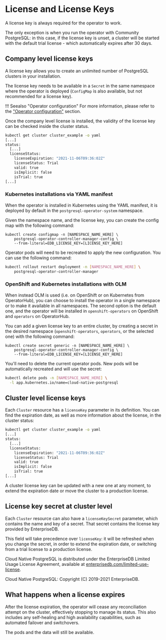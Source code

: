 # License and License Keys

A license key is always required for the operator to work.

The only exception is when you run the operator with Community PostgreSQL:
in this case, if the license key is unset, a cluster will be started with the default
trial license - which automatically expires after 30 days.

## Company level license keys

A license key allows you to create an unlimited number of PostgreSQL
clusters in your installation.

The license key needs to be available in a `Secret` in the same namespace where
the operator is deployed (`ConfigMap` is also available, but not recommended
for a license key).

!!! Seealso "Operator configuration"
    For more information, please refer to the ["Operator configuration"](operator_conf.md) section.

Once the company level license is installed, the validity of the
license key can be checked inside the cluster status.

```sh
kubectl get cluster cluster_example -o yaml
[...]
status:
  [...]
  licenseStatus:
    licenseExpiration: "2021-11-06T09:36:02Z"
    licenseStatus: Trial
    valid: true
    isImplicit: false
    isTrial: true
[...]
```

### Kubernetes installations via YAML manifest

When the operator is installed in Kubernetes using the YAML manifest,
it is deployed by default in the `postgresql-operator-system` namespace.

Given the namespace name, and the license key, you can create
the config map with the following command:

```
kubectl create configmap -n [NAMESPACE_NAME_HERE] \
    postgresql-operator-controller-manager-config \
    --from-literal=EDB_LICENSE_KEY=[LICENSE_KEY_HERE]
```

Operator pods will need to be recreated to apply the new configuration. You
can use the following command:

```sh
kubectl rollout restart deployment -n [NAMESPACE_NAME_HERE] \
    postgresql-operator-controller-manager
```

### OpenShift and Kubernetes installations with OLM

When instead OLM is used (i.e. on OpenShift or on Kubernetes from OperatorHub),
you can choose to install the operator in a single namespace
or to make it available in all namespaces. The second option is
the default one, and the operator will be installed in
`openshift-operators` on OpenShift and `operators` on OperatorHub.

You can add a given license key to an entire cluster, by creating a secret in
the desired namespace (`openshift-operators`, `operators`, or the selected one)
with the following command:

```
kubectl create secret generic -n [NAMESPACE_NAME_HERE] \
    postgresql-operator-controller-manager-config \
    --from-literal=EDB_LICENSE_KEY=[LICENSE_KEY_HERE]
```

You'll need to delete the current operator pods. New pods will be
automatically recreated and will use the secret:

```sh
kubectl delete pods -n [NAMESPACE_NAME_HERE] \
  -l app.kubernetes.io/name=cloud-native-postgresql
```

## Cluster level license keys

Each `Cluster` resource has a `licenseKey` parameter in its definition.
You can find the expiration date, as well as more information about the license,
in the cluster status:

```sh
kubectl get cluster cluster_example -o yaml
[...]
status:
  [...]
  licenseStatus:
    licenseExpiration: "2021-11-06T09:36:02Z"
    licenseStatus: Trial
    valid: true
    isImplicit: false
    isTrial: true
[...]
```

A cluster license key can be updated with a new one at any moment, to extend
the expiration date or move the cluster to a production license.

## License key secret at cluster level

Each `Cluster` resource can also have a `licenseKeySecret` parameter, which contains
the name and key of a secret. That secret contains the license key provided by EnterpriseDB.

This field will take precedence over `licenseKey`: it will be refreshed
when you change the secret, in order to extend the expiration date, or switching from a trial
license to a production license.

Cloud Native PostgreSQL is distributed under the EnterpriseDB Limited Usage License
Agreement, available at [enterprisedb.com/limited-use-license](https://www.enterprisedb.com/limited-use-license).

Cloud Native PostgreSQL: Copyright (C) 2019-2021 EnterpriseDB.

## What happens when a license expires

After the license expiration, the operator will cease any reconciliation
attempt on the cluster, effectively stopping to manage its status. This also
includes any self-healing and high availability capabilities, such as automated
failover and switchovers.

The pods and the data will still be available.

